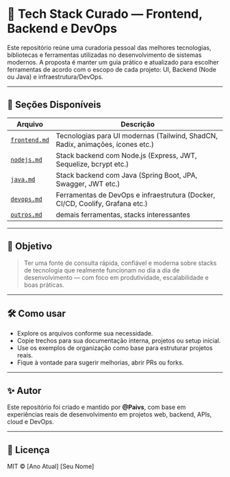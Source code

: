 # 🧠 Tech Stack Curado — Frontend, Backend e DevOps

Este repositório reúne uma curadoria pessoal das melhores tecnologias, bibliotecas e ferramentas utilizadas no desenvolvimento de sistemas modernos. A proposta é manter um guia prático e atualizado para escolher ferramentas de acordo com o escopo de cada projeto: UI, Backend (Node ou Java) e infraestrutura/DevOps.

---

## 📁 Seções Disponíveis

| Arquivo         | Descrição                                                                 |
|------------------|---------------------------------------------------------------------------|
| [`frontend.md`](./frontend.md) | Tecnologias para UI modernas (Tailwind, ShadCN, Radix, animações, ícones etc.) |
| [`nodejs.md`](./nodejs.md)     | Stack backend com Node.js (Express, JWT, Sequelize, bcrypt etc.)              |
| [`java.md`](./java.md)         | Stack backend com Java (Spring Boot, JPA, Swagger, JWT etc.)                  |
| [`devops.md`](./devops.md)     | Ferramentas de DevOps e infraestrutura (Docker, CI/CD, Coolify, Grafana etc.) |
| [`outros.md`](./outros.md)     | demais ferramentas, stacks interessantes                                      |

---

## 🧭 Objetivo

> Ter uma fonte de consulta rápida, confiável e moderna sobre stacks de tecnologia que realmente funcionam no dia a dia de desenvolvimento — com foco em produtividade, escalabilidade e boas práticas.

---

## 🛠️ Como usar

- Explore os arquivos conforme sua necessidade.
- Copie trechos para sua documentação interna, projetos ou setup inicial.
- Use os exemplos de organização como base para estruturar projetos reais.
- Fique à vontade para sugerir melhorias, abrir PRs ou forks.

---

## ✨ Autor

Este repositório foi criado e mantido por **@Paivs**, com base em experiências reais de desenvolvimento em projetos web, backend, APIs, cloud e DevOps.

---

## 📜 Licença

MIT © [Ano Atual] [Seu Nome]

